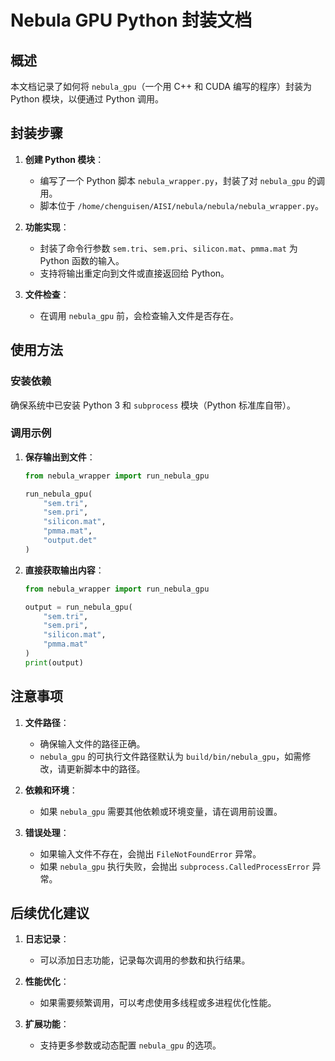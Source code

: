 # Nebula GPU Python 封装文档

## 概述

本文档记录了如何将 `nebula_gpu`（一个用 C++ 和 CUDA 编写的程序）封装为 Python 模块，以便通过 Python 调用。

## 封装步骤

1. **创建 Python 模块**：
   - 编写了一个 Python 脚本 `nebula_wrapper.py`，封装了对 `nebula_gpu` 的调用。
   - 脚本位于 `/home/chenguisen/AISI/nebula/nebula/nebula_wrapper.py`。

2. **功能实现**：
   - 封装了命令行参数 `sem.tri`、`sem.pri`、`silicon.mat`、`pmma.mat` 为 Python 函数的输入。
   - 支持将输出重定向到文件或直接返回给 Python。

3. **文件检查**：
   - 在调用 `nebula_gpu` 前，会检查输入文件是否存在。

## 使用方法

### 安装依赖
确保系统中已安装 Python 3 和 `subprocess` 模块（Python 标准库自带）。

### 调用示例

1. **保存输出到文件**：
   ```python
   from nebula_wrapper import run_nebula_gpu

   run_nebula_gpu(
       "sem.tri",
       "sem.pri",
       "silicon.mat",
       "pmma.mat",
       "output.det"
   )
   ```

2. **直接获取输出内容**：
   ```python
   from nebula_wrapper import run_nebula_gpu

   output = run_nebula_gpu(
       "sem.tri",
       "sem.pri",
       "silicon.mat",
       "pmma.mat"
   )
   print(output)
   ```

## 注意事项

1. **文件路径**：
   - 确保输入文件的路径正确。
   - `nebula_gpu` 的可执行文件路径默认为 `build/bin/nebula_gpu`，如需修改，请更新脚本中的路径。

2. **依赖和环境**：
   - 如果 `nebula_gpu` 需要其他依赖或环境变量，请在调用前设置。

3. **错误处理**：
   - 如果输入文件不存在，会抛出 `FileNotFoundError` 异常。
   - 如果 `nebula_gpu` 执行失败，会抛出 `subprocess.CalledProcessError` 异常。

## 后续优化建议

1. **日志记录**：
   - 可以添加日志功能，记录每次调用的参数和执行结果。

2. **性能优化**：
   - 如果需要频繁调用，可以考虑使用多线程或多进程优化性能。

3. **扩展功能**：
   - 支持更多参数或动态配置 `nebula_gpu` 的选项。